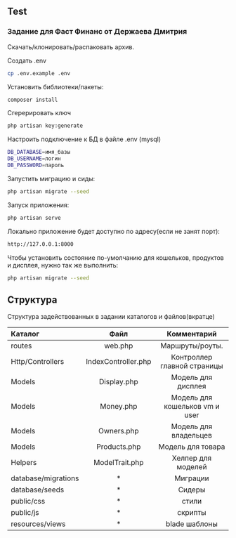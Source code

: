## Test
### Задание для Фаст Финанс от Держаева Дмитрия

Скачать/клонировать/распаковать архив.

Создать .env
```sh
cp .env.example .env
```

Установить библиотеки/пакеты:
```sh
composer install
```

Сгерерировать ключ
```sh
php artisan key:generate
```

Настроить подключение к БД в файле .env (mysql)

```sh
DB_DATABASE=имя_базы
DB_USERNAME=логин
DB_PASSWORD=пароль
```

Запустить миграцию и сиды:

```sh
php artisan migrate --seed
```

Запуск приложения:
```sh
php artisan serve
```

Локально приложение будет доступно по адресу(если не занят порт):
```sh
http://127.0.0.1:8000
```

Чтобы установить состояние по-умолчанию для кошельков, продуктов и дисплея, нужно так же выполнить:
```sh
php artisan migrate --seed
```

## Структура

Структура задействованных в задании каталогов и файлов(вкратце)

Каталог | Файл | Комментарий
:--- | :---: | :---:
routes | web.php | Маршруты/роуты.
Http/Controllers | IndexController.php | Контроллер главной страницы
Models | Display.php | Модель для дисплея
Models | Money.php | Модель для кошельков vm и user
Models | Owners.php | Модель для владельцев
Models | Products.php | Модель для товара
Helpers | ModelTrait.php | Хелпер для моделей
database/migrations | * | Миграции
database/seeds | * | Сидеры
public/css | * | стили
public/js | * | скрипты
resources/views | * | blade шаблоны

